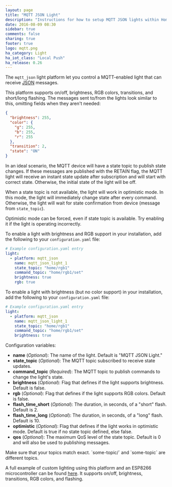 ```yaml
---
layout: page
title: "MQTT JSON Light"
description: "Instructions for how to setup MQTT JSON lights within Home Assistant."
date: 2016-08-09 08:30
sidebar: true
comments: false
sharing: true
footer: true
logo: mqtt.png
ha_category: Light
ha_iot_class: "Local Push"
ha_release: 0.26
---
```



The `mqtt_json` light platform let you control a MQTT-enabled light that can receive [JSON](https://en.wikipedia.org/wiki/JSON) messages.

This platform supports on/off, brightness, RGB colors, transitions, and short/long flashing. The messages sent to/from the lights look similar to this, omitting fields when they aren't needed:

```json
{
  "brightness": 255,
  "color": {
    "g": 255,
    "b": 255,
    "r": 255
  },
  "transition": 2,
  "state": "ON"
}
```


In an ideal scenario, the MQTT device will have a state topic to publish state changes. If these messages are published with the RETAIN flag, the MQTT light will receive an instant state update after subscription and will start with correct state. Otherwise, the initial state of the light will be off.

When a state topic is not available, the light will work in optimistic mode. In this mode, the light will immediately change state after every command. Otherwise, the light will wait for state confirmation from device (message from `state_topic`).

Optimistic mode can be forced, even if state topic is available. Try enabling it if the light is operating incorrectly.

To enable a light with brightness and RGB support in your installation, add the following to your `configuration.yaml` file:

```yaml
# Example configuration.yaml entry
light:
  - platform: mqtt_json
    name: mqtt_json_light_1
    state_topic: "home/rgb1"
    command_topic: "home/rgb1/set"
    brightness: true
    rgb: true
```

To enable a light with brightness (but no color support) in your installation, add the following to your `configuration.yaml` file:

```yaml
# Example configuration.yaml entry
light:
  - platform: mqtt_json
    name: mqtt_json_light_1
    state_topic: "home/rgb1"
    command_topic: "home/rgb1/set"
    brightness: true
```

Configuration variables:

- **name** (*Optional*): The name of the light. Default is "MQTT JSON Light."
- **state_topic** (*Optional*): The MQTT topic subscribed to receive state updates.
- **command_topic** (*Required*): The MQTT topic to publish commands to change the light's state.
- **brightness** (*Optional*): Flag that defines if the light supports brightness. Default is false.
- **rgb** (*Optional*): Flag that defines if the light supports RGB colors. Default is false.
- **flash_time_short** (*Optional*): The duration, in seconds, of a "short" flash. Default is 2.
- **flash_time_long** (*Optional*): The duration, in seconds, of a "long" flash. Default is 10.
- **optimistic** (*Optional*): Flag that defines if the light works in optimistic mode. Default is true if no state topic defined, else false.
- **qos** (*Optional*): The maximum QoS level of the state topic. Default is 0 and will also be used to publishing messages.

<p class='note warning'>
  Make sure that your topics match exact. `some-topic/` and `some-topic` are different topics.
</p>

A full example of custom lighting using this platform and an ESP8266 microcontroller can be found [here](https://github.com/corbanmailloux/esp-mqtt-rgb-led). It supports on/off, brightness, transitions, RGB colors, and flashing.
